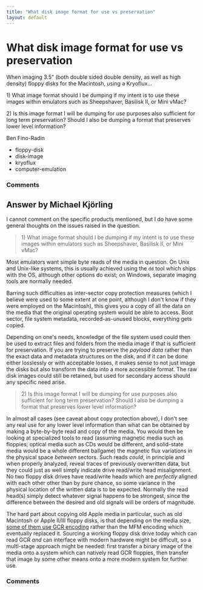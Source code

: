 ```yaml
---
title: "What disk image format for use vs preservation"
layout: default
---
```

What disk image format for use vs preservation
=====================
When imaging 3.5" (both double sided double density, as well as high
density) floppy disks for the Macintosh, using a Kryoflux…

​1) What image format should I be dumping if my intent is to use these
images within emulators such as Sheepshaver, Basilisk II, or Mini vMac?

​2) Is this image format I will be dumping for *use* purposes also
sufficient for long term preservation? Should I also be dumping a format
that preserves lower level information?

Ben Fino-Radin

<ul class="tags"><li class="tag">floppy-disk</li><li class="tag">disk-image</li><li class="tag">kryoflux</li><li class="tag">computer-emulation</li></ul>

### Comments ###


Answer by Michael Kjörling
----------------
I cannot comment on the specific products mentioned, but I do have some
general thoughts on the issues raised in the question.

> ​1) What image format should I be dumping if my intent is to use these
> images within emulators such as Sheepshaver, Basilisk II, or Mini
> vMac?

Most emulators want simple byte reads of the media in question. On Unix
and Unix-like systems, this is usually achieved using the `dd` tool
which ships with the OS, although other options do exist; on Windows,
separate imaging tools are normally needed.

Barring such difficulties as inter-sector copy protection measures
(which I believe were used to some extent at one point, although I don't
know if they were employed on the Macintosh), this gives you a copy of
all the data on the media that the original operating system would be
able to access. Boot sector, file system metadata, recorded-as-unused
blocks, everything gets copied.

Depending on one's needs, knowledge of the file system used could then
be used to extract files and folders from the media image if that is
sufficient for preservation. If you are trying to preserve the *payload
data* rather than the exact data and metadata structures on the disk,
and if it can be done either losslessly or with acceptable losses, it
makes sense to not just image the disks but also transform the data into
a more accessible format. The raw disk images could still be retained,
but used for secondary access should any specific need arise.

> ​2) Is this image format I will be dumping for use purposes also
> sufficient for long term preservation? Should I also be dumping a
> format that preserves lower level information?

In almost all cases (see caveat about copy protection above), I don't
see any real use for any lower level information than what can be
obtained by making a byte-by-byte read and copy of the media. You would
then be looking at specialized tools to read (assuming magnetic media
such as floppies; optical media such as CDs would be different, and
solid-state media would be a whole different ballgame) the magnetic flux
variations in the physical space *between* sectors. Such reads *could*,
in principle and when properly analyzed, reveal traces of previously
overwritten data, but they could just as well simply indicate drive
read/write head misalignment. No two floppy disk drives have read/write
heads which are *perfectly* aligned with each other other than by pure
chance, so some variance in the physical location of the written data is
to be expected. Normally the read head(s) simply detect whatever signal
happens to be strongest, since the difference between the desired and
old signals will be orders of magnitude.

The hard part about copying old Apple media in particular, such as old
Macintosh or Apple II/III floppy disks, is that depending on the media
size, [some of them use GCR
encoding](http://digitalpreservation.stackexchange.com/a/139/97) rather
than the MFM encoding which eventually replaced it. Sourcing a working
floppy disk drive today which can read GCR *and* can interface with
modern hardware might be difficult, so a multi-stage approach might be
needed: first transfer a binary image of the media onto a system which
can natively read GCR floppies, then transfer that image by some other
means onto a more modern system for further use.

### Comments ###

